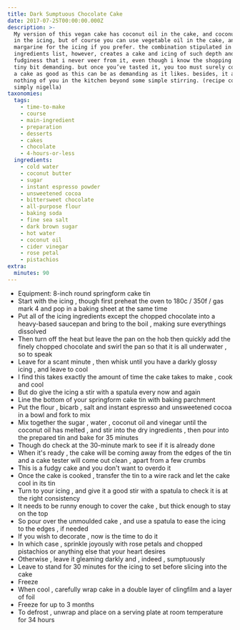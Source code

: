 ```yaml
---
title: Dark Sumptuous Chocolate Cake
date: 2017-07-25T00:00:00.000Z
description: >-
  My version of this vegan cake has coconut oil in the cake, and coconut butter
  in the icing, but of course you can use vegetable oil in the cake, and vegan
  margarine for the icing if you prefer. the combination stipulated in the
  ingredients list, however, creates a cake and icing of such depth and
  fudginess that i never veer from it, even though i know the shopping list is a
  tiny bit demanding. but once you’ve tasted it, you too must surely concur that
  a cake as good as this can be as demanding as it likes. besides, it asks
  nothing of you in the kitchen beyond some simple stirring. (recipe courtesy
  simply nigella)
taxonomies:
  tags:
    - time-to-make
    - course
    - main-ingredient
    - preparation
    - desserts
    - cakes
    - chocolate
    - 4-hours-or-less
  ingredients:
    - cold water
    - coconut butter
    - sugar
    - instant espresso powder
    - unsweetened cocoa
    - bittersweet chocolate
    - all-purpose flour
    - baking soda
    - fine sea salt
    - dark brown sugar
    - hot water
    - coconut oil
    - cider vinegar
    - rose petal
    - pistachios
extra:
  minutes: 90
---
```

 - Equipment: 8-inch round springform cake tin
 - Start with the icing , though first preheat the oven to 180c / 350f / gas mark 4 and pop in a baking sheet at the same time
 - Put all of the icing ingredients except the chopped chocolate into a heavy-based saucepan and bring to the boil , making sure everythings dissolved
 - Then turn off the heat but leave the pan on the hob then quickly add the finely chopped chocolate and swirl the pan so that it is all underwater , so to speak
 - Leave for a scant minute , then whisk until you have a darkly glossy icing , and leave to cool
 - I find this takes exactly the amount of time the cake takes to make , cook and cool
 - But do give the icing a stir with a spatula every now and again
 - Line the bottom of your springform cake tin with baking parchment
 - Put the flour , bicarb , salt and instant espresso and unsweetened cocoa in a bowl and fork to mix
 - Mix together the sugar , water , coconut oil and vinegar until the coconut oil has melted , and stir into the dry ingredients , then pour into the prepared tin and bake for 35 minutes
 - Though do check at the 30-minute mark to see if it is already done
 - When it's ready , the cake will be coming away from the edges of the tin and a cake tester will come out clean , apart from a few crumbs
 - This is a fudgy cake and you don't want to overdo it
 - Once the cake is cooked , transfer the tin to a wire rack and let the cake cool in its tin
 - Turn to your icing , and give it a good stir with a spatula to check it is at the right consistency
 - It needs to be runny enough to cover the cake , but thick enough to stay on the top
 - So pour over the unmoulded cake , and use a spatula to ease the icing to the edges , if needed
 - If you wish to decorate , now is the time to do it
 - In which case , sprinkle joyously with rose petals and chopped pistachios or anything else that your heart desires
 - Otherwise , leave it gleaming darkly and , indeed , sumptuously
 - Leave to stand for 30 minutes for the icing to set before slicing into the cake
 - Freeze
 - When cool , carefully wrap cake in a double layer of clingfilm and a layer of foil
 - Freeze for up to 3 months
 - To defrost , unwrap and place on a serving plate at room temperature for 34 hours
